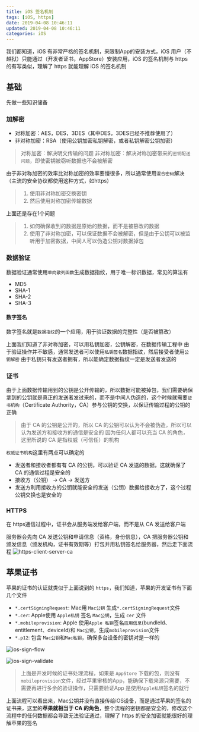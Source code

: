 ```yaml
---
title: iOS 签名机制
tags: [iOS, https]
date: 2019-04-08 10:46:11
updated: 2019-04-08 10:46:11
categories: iOS
---
```


我们都知道，iOS 有非常严格的签名机制，来限制App的安装方式，iOS 用户（不越狱）只能通过（开发者证书，AppStore）安装应用，iOS 的签名机制与 https 的有写类似，理解了 https 就能理解 iOS 的签名机制

<!-- more -->

## 基础
先做一些知识储备
### 加解密
* 对称加密：AES，DES，3DES（其中DES，3DES已经不推荐使用了）
* 非对称加密：RSA（使用公钥加密私钥解密，或者私钥解密公钥加密）

> 对称加密：解决明文传输的问题
> 非对称加密：解决对称加密带来的`密钥配送问题`，即使密钥被窃听数据也不会被解密

由于非对称加密的效率比对称加密的效率要慢很多，所以通常使用`混合密码`解决（主流的安全协议都使用这种方式，如https）
> 1. 使用非对称加密交换密钥
> 2. 然后使用对称加密传输数据

上面还是存在1个问题
> 1. 如何确保收到的数据是原始的数据，而不是被篡改的数据
> 2. 使用了非对称加密，可以保证数据不会被解密，但是由于公钥可以被监听用于加密数据，中间人可以伪造公钥对数据掉包

### 数据验证
数据验证通常使用`单向散列函数`生成数据指纹，用于唯一标识数据，常见的算法有
* MD5
* SHA-1
* SHA-2
* SHA-3

#### 数字签名
数字签名就是`数据指纹`的一个应用，用于验证数据的完整性（是否被篡改）

上面我们知道了非对称加密，可以用私钥加密，公钥解密，在数据传输工程中
由于验证操作并不敏感，通常发送者可以使用`私钥签名`数据指纹，然后接受者使用`公钥解密`
由于私钥只有发送者拥有，所以能确定数据指纹一定是发送者发送的

### 证书
由于上面数据传输用到的公钥是公开传输的，所以数据可能被掉包，我们需要确保拿到的公钥就是真正的发送者发过来的，而不是中间人伪造的，这个时候就需要`证书机构`（Certificate Authority，CA）参与公钥的交换，以保证传输过程的公钥的正确

> 由于 CA 的公钥是公开的，所以 CA 的公钥可以认为不会被伪造，所以可以认为发送方和接收方的通信是安全的
> 因为任何人都可以充当 CA 的角色，这里所说的 CA 是指权威（可信任）的机构

`权威证书机构`这里有两点可以确定的
* 发送者和接收者都有有 CA 的公钥，可以验证 CA 发送的数据，这就确保了 CA 的通信过程是安全的
* 接收方（公钥） -> CA -> 发送方
* 发送方利用接收方的公钥就能安全的发送（公钥）数据给接收方了，这个过程公钥交换也是安全的

### HTTPS
在 https通信过程中，证书会从服务端发给客户端，而不是从 CA 发送给客户端

服务器会先向 CA 发送公钥和申请信息（资格，身份信息），CA 把服务器公钥和颁发信息（颁发机构，证书有效期等）打包并用私钥签名给服务器，然后走下面流程
![https-client-server-ca](/images/post/https_client_server_ca.png)


## 苹果证书
苹果的证书的认证就类似于上面说到的 `https`，我们知道，苹果的开发证书有下面几个文件

* `*.certSigningRequest`: Mac用 `Mac公钥` 生成`*.certSigningRequest`文件
* `*.cer`: Apple使用 `Apple私钥` 签名 `Mac公钥`，生成 `cer` 文件
* `*.mobileprovision`: Apple 使用`Apple 私钥`签名`应用信息`(bundleId、entitlement、deviceId)和 `Mac公钥`，生成`mobileprovision`文件
* `*.p12`: 包含 `Mac公钥`和`Mac私钥`，确保多台设备的密钥对是一样的

![ios-sign-flow](/images/post/ios-sign.png)

![ios-sign-validate](/images/post/ios-sign-validate.jpg)

> 上面是开发时候的证书处理流程，如果是 `AppStore` 下载的包，则没有`mobileprovision`文件，经过苹果审核的App，能确保下载来源只需要，不需要再进行多余的验证操作，只需要验证App 是使用`Apple私钥`签名的就行

上面流程可以看出来，Mac公钥并没有直接传给iOS设备，而是通过苹果的签名的证书来，这里的**苹果就相当于 CA 的角色**，整个流程的密钥都是安全的，修改这个流程中的任何数据都会导致无法验证通过，理解了 https 的安全加密就能很好的理解苹果的签名


